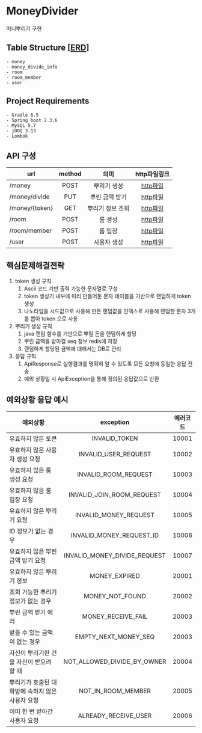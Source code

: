 # MoneyDivider
머니뿌리기 구현

## Table Structure [[ERD](./money_divider_erd.mwb)]
```
- money
- money_divide_info
- room
- room_member
- user
```

## Project Requirements
```
- Gradle 6.5
- Spring boot 2.3.6
- MySQL 5.7
- jOOQ 3.13
- Lombok
```

## API 구성
| url | method | 의미 | http파일링크
|---|:---:|:---:|:---:|
| /money | POST | 뿌리기 생성|[http파일](./src/http/MoneyRequestTest.http)
| /money/divide | PUT |뿌린 금액 받기|[http파일](./src/http/MoneyDivideTest.http)
| /money/{token} | GET |  뿌리기 정보 조회|[http파일](./src/http/MoneyInfoTest.http)
| /room | POST |  룸 생성|[http파일](./src/http/RoomTest.http)
| /room/member | POST |  룸 입장|[http파일](./src/http/RoomMemberTest.http)
| /user | POST |  사용자 생성|[http파일](./src/http/UserTest.http)


## 핵심문제해결전략
 1. token 생성 규칙
    1. Ascii 코드 기반 출력 가능한 문자열로 구성
    2. token 생성기 내부에 미리 만들어둔 문자 테이블을 기반으로 랜덤하게 token 생성
    3. 나노타임을 시드값으로 사용해 만든 랜덤값을 인덱스로 사용해 랜덤한 문자 3개를 뽑아 token 으로 사용
 2. 뿌리기 생성 규칙
    1. java 랜덤 함수를 기반으로 뿌릴 돈을 랜덤하게 할당
    2. 뿌린 금액을 받아갈 seq 정보 redis에 저장
    3. 랜덤하게 할당된 금액에 대해서는 DB로 관리 
 3. 응답 규칙
    1. ApiResponse로 실행결과를 명확히 알 수 있도록 모든 요청에 동일한 응답 전송
    2. 예외 상황일 시 ApiException을 통해 정의된 응답값으로 반환


## 예외상황 응답 예시
| 예외상황 | exception | 에러코드
|---|:---:|:---:|
|유효하지 않은 토큰|INVALID_TOKEN|10001|
|유효하지 않은 사용자 생성 요청|INVALID_USER_REQUEST|10002|
|유효하지 않은 룸 생성 요청|INVALID_ROOM_REQUEST|10003|
|유효하지 않음 룸 입장 요청|INVALID_JOIN_ROOM_REQUEST|10004|
|유효하지 않은 뿌리기 요청|INVALID_MONEY_REQUEST|10005|
|ID 정보가 없는 경우|INVALID_MONEY_REQUEST_ID|10006|
|유효하지 않은 뿌린 금액 받기 요청|INVALID_MONEY_DIVIDE_REQUEST|10007|
|유효하지 않은 뿌리기 정보|MONEY_EXPIRED|20001|
|조회 가능한 뿌리기 정보가 없는 경우|MONEY_NOT_FOUND|20002|
|뿌린 금액 받기 에러|MONEY_RECEIVE_FAIL|20003|
|받을 수 있는 금액이 없는 경우|EMPTY_NEXT_MONEY_SEQ|20003|
|자신이 뿌리기한 건을 자신이 받으려 할 때|NOT_ALLOWED_DIVIDE_BY_OWNER|20004|
|뿌리기가 호출된 대화방에 속하지 않은 사용자 요청|NOT_IN_ROOM_MEMBER|20005|
|이미 한 번 받아간 사용자 요청|ALREADY_RECEIVE_USER|20006|
